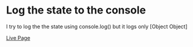 # Log the state to the console

I try to log the the state using console.log() but it logs only [Object Object]

[Live Page](https://sayed94h.github.io/election_demo/)

